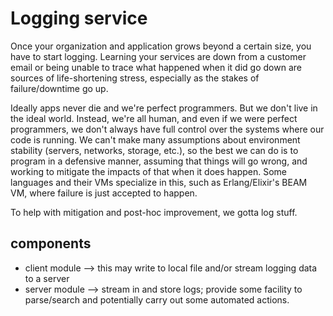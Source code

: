 # Logging service
Once your organization and application grows beyond a certain size, you have to start logging. Learning your services are down from a customer email or being unable to trace what happened when it did go down are sources of life-shortening stress, especially as the stakes of failure/downtime go up.

Ideally apps never die and we're perfect programmers. But we don't live in the ideal world. Instead, we're all human, and even if we were perfect programmers, we don't always have full control over the systems where our code is running. We can't make many assumptions about environment stability (servers, networks, storage, etc.), so the best we can do is to program in a defensive manner, assuming that things will go wrong, and working to mitigate the impacts of that when it does happen. Some languages and their VMs specialize in this, such as Erlang/Elixir's BEAM VM, where failure is just accepted to happen.

To help with mitigation and post-hoc improvement, we gotta log stuff.

## components
* client module --> this may write to local file and/or stream logging data to a server
* server module --> stream in and store logs; provide some facility to parse/search and potentially carry out some automated actions.
